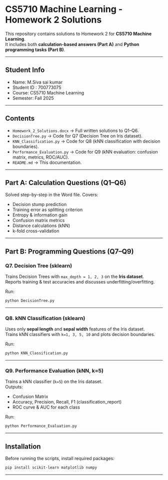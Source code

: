 # CS5710 Machine Learning - Homework 2 Solutions

This repository contains solutions to Homework 2 for **CS5710 Machine Learning**.  
It includes both **calculation-based answers (Part A)** and **Python programming tasks (Part B)**.

---
##  Student Info
- Name: M.Siva sai kumar
- Student ID : 700773075
- Course: CS5710 Machine Learning
- Semester: Fall 2025

---

## Contents
- `Homework_2_Solutions.docx` → Full written solutions to Q1–Q6.
- `DecisionTree.py` → Code for Q7 (Decision Tree on Iris dataset).
- `KNN_Classification.py` → Code for Q8 (kNN classification with decision boundaries).
- `Performance_Evaluation.py` → Code for Q9 (kNN evaluation: confusion matrix, metrics, ROC/AUC).
- `README.md` → This documentation.

---

##  Part A: Calculation Questions (Q1–Q6)
Solved step-by-step in the Word file. Covers:
- Decision stump prediction
- Training error as splitting criterion
- Entropy & information gain
- Confusion matrix metrics
- Distance calculations (kNN)
- k-fold cross-validation

---

##  Part B: Programming Questions (Q7–Q9)

### Q7. Decision Tree (sklearn)
Trains Decision Trees with `max_depth = 1, 2, 3` on the **Iris dataset**.  
Reports training & test accuracies and discusses underfitting/overfitting.

Run:
```bash
python DecisionTree.py
```

---

### Q8. kNN Classification (sklearn)
Uses only **sepal length** and **sepal width** features of the Iris dataset.  
Trains kNN classifiers with `k=1, 3, 5, 10` and plots decision boundaries.

Run:
```bash
python KNN_Classification.py
```

---

### Q9. Performance Evaluation (kNN, k=5)
Trains a kNN classifier (`k=5`) on the Iris dataset.  
Outputs:
- Confusion Matrix
- Accuracy, Precision, Recall, F1 (classification_report)
- ROC curve & AUC for each class

Run:
```bash
python Performance_Evaluation.py
```

---

##  Installation

Before running the scripts, install required packages:

```bash
pip install scikit-learn matplotlib numpy
```

---





